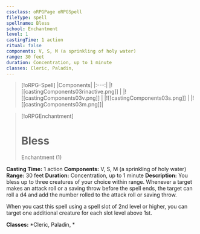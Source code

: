 ```yaml
---
cssclass: oRPGPage oRPGSpell
fileType: spell
spellname: Bless
school: Enchantment
level: 1
castingTime: 1 action
ritual: false
components: V, S, M (a sprinkling of holy water)
range: 30 feet
duration: Concentration, up to 1 minute
classes: Cleric, Paladin,
---
```

> [!oRPG-Spell]
> |Components|
> |:---:|
> |![[castingComponents03rinactive.png]] |
> |![[castingComponents03v.png]] |
> |![[castingComponents03s.png]] |
> |![[castingComponents03m.png]]|

> [!oRPGEnchantment]
>#  Bless
> Enchantment  (1)

**Casting Time:** 1 action
**Components:** V, S, M (a sprinkling of holy water)
**Range:** 30 feet
**Duration:**  Concentration, up to 1 minute
**Description:**
You bless up to three creatures of your choice within range. Whenever a target makes an attack roll or a saving throw before the spell ends, the target can roll a d4 and add the number rolled to the attack roll or saving throw.

When you cast this spell using a spell slot of 2nd level or higher, you can target one additional creature for each slot level above 1st.

**Classes:**  *Cleric, Paladin, *


